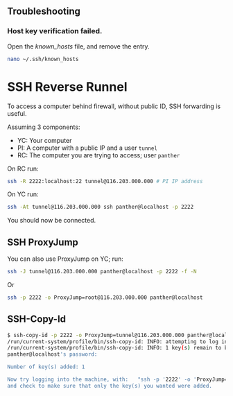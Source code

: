 ---
---

## Troubleshooting

### Host key verification failed.

Open the _known_hosts_ file, and remove the entry.

```bash
nano ~/.ssh/known_hosts
```

# SSH Reverse Runnel

To access a computer behind firewall, without public ID, SSH forwarding is useful.

Assuming 3 components:
- YC: Your computer
- PI: A computer with a public IP and a user `tunnel`
- RC: The computer you are trying to access; user `panther`

On RC run:

```bash
ssh -R 2222:localhost:22 tunnel@116.203.000.000 # PI IP address
```

On YC run:

```bash
ssh -At tunnel@116.203.000.000 ssh panther@localhost -p 2222
```

You should now be connected.


## SSH ProxyJump

You can also use ProxyJump on YC; run:

```bash
ssh -J tunnel@116.203.000.000 panther@localhost -p 2222 -f -N
```

Or

```bash
ssh -p 2222 -o ProxyJump=root@116.203.000.000 panther@localhost
```

## SSH-Copy-Id

```bash
$ ssh-copy-id -p 2222 -o ProxyJump=tunnel@116.203.000.000 panther@localhost
/run/current-system/profile/bin/ssh-copy-id: INFO: attempting to log in with the new key(s), to filter out any that are already installed
/run/current-system/profile/bin/ssh-copy-id: INFO: 1 key(s) remain to be installed -- if you are prompted now it is to install the new keys
panther@localhost's password: 

Number of key(s) added: 1

Now try logging into the machine, with:   "ssh -p '2222' -o 'ProxyJump=root@116.203.000.000' 'panther@localhost'"
and check to make sure that only the key(s) you wanted were added.
```